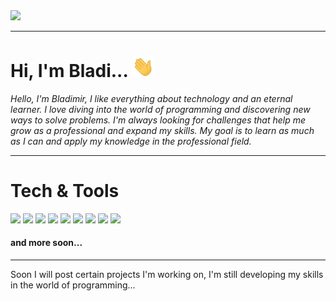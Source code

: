 <!--WELCOME BANNER-->
<div>
  <img src=https://media.licdn.com/dms/image/D4E16AQFROgT6US1ntA/profile-displaybackgroundimage-shrink_350_1400/0/1691066477866?e=1696464000&v=beta&t=5YwgQ-SZHUVTRVjlaNKgCzBKAfsr0XIDaCbZfdZES3E>
</div>

------------------------------------------------------------------------------------------------------------------------------------------------------------------------------------

<!--THE GREETING-->
<div>
  <h1>Hi, I'm Bladi... <img width="35" src="https://github.com/1999AZZAR/1999AZZAR/blob/main/resources/img/waving.gif"></h1>
</div>

<!--HERE ABOUT ME-->
<div>
  <em>
Hello, I'm Bladimir, I like everything about technology and an eternal learner. I love diving into the world of programming and discovering new ways to solve problems. I'm always looking for challenges that help me grow as a professional and expand my skills. My goal is to learn as much as I can and apply my knowledge in the professional field.
  </em>

  <hr>

  <h1>Tech & Tools</h1>
  <p>
    <img src = "https://img.shields.io/badge/-HTML5-E34F26?style=flat&logo=html5&logoColor=white"> <img src = "https://img.shields.io/badge/-CSS3-1572B6?style=flat&logo=css3&logoColor=white">
    <img src="https://img.shields.io/badge/-JavaScript-eed718?style=flat&logo=javascript&logoColor=ffffff">
    <img src="https://img.shields.io/badge/-TypeScript-007ACC?logo=typescript&logoColor=white&labelColor=007ACC&style=flat">
    <img src="https://img.shields.io/badge/-MongoDB-4DB33D?style=flat&logo=mongodb&logoColor=FFFFFF">
    <img src="https://img.shields.io/badge/-Node.js-3C873A?style=flat&logo=Node.js&logoColor=white">
    <img src="http://img.shields.io/badge/-Git-F1502F?style=flat&logo=git&logoColor=FFFFFF">
    <img src="http://img.shields.io/badge/-Github-000000?style=flat&logo=github&logoColor=FFFFFF">
    <img src="http://img.shields.io/badge/-VS%20Code-007ACC?style=flat&logo=visual%20studio%20code&logoColor=white">
    <h4>and more soon...</h4>
  </p>
</div>

------------------------------------------------------------------------------------------------------------------------------------------------------------------------------------

<!--PROJECTS-->

<p>Soon I will post certain projects I'm working on, I'm still developing my skills in the world of programming...</p>
